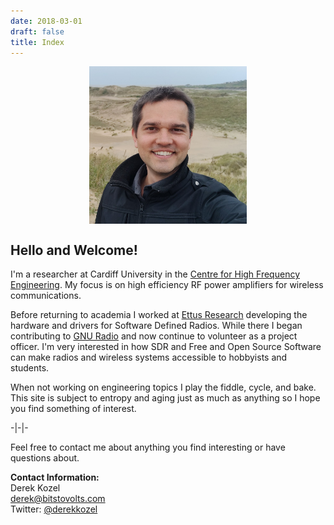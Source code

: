 ```yaml
---
date: 2018-03-01
draft: false
title: Index 
---
```


<img src="/about/dkozel_portrait.jpg" style="margin-left: auto; margin-right: auto; display: block; width: 50%"/>

## Hello and Welcome!

I'm a researcher at Cardiff University in the [Centre for High Frequency Engineering](https://www.cardiff.ac.uk/research/explore/research-units/centre-for-high-frequency-engineering). My focus is on high efficiency RF power amplifiers for wireless communications.

Before returning to academia I worked at [Ettus Research](https://www.ettus.com) developing the hardware and drivers for Software Defined Radios. While there I began contributing to [GNU Radio](https://www.gnuradio.org) and now continue to volunteer as a project officer. I'm very interested in how SDR and Free and Open Source Software can make radios and wireless systems accessible to hobbyists and students.

When not working on engineering topics I play the fiddle, cycle, and bake. This site is subject to entropy and aging just as much as anything so I hope you find something of interest.

-|-|-

Feel free to contact me about anything you find interesting or have questions about.

**Contact Information:**  
Derek Kozel  
[derek@bitstovolts.com](mailto:derek@bitstovolts.com)  
Twitter: [@derekkozel](https://www.twitter.com/derekkozel)
